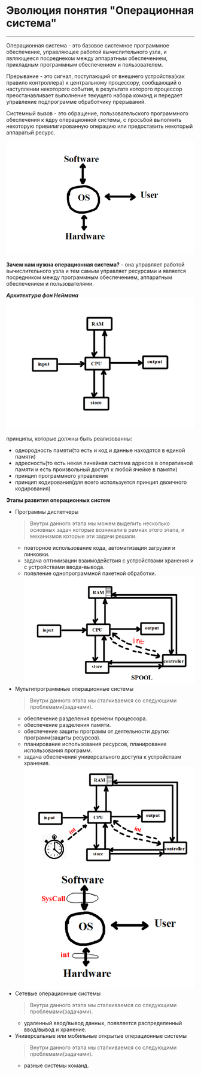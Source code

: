 # Эволюция понятия "Операционная система"
---
Операционная система - это базовое системное программное обеспечение, управляющее работой вычислительного узла, и являющееся посреднеком между аппаратным обеспечением, прикладным программным обеспечением и пользователем.

Прерывание - это сигнал, поступающий от внешнего устройства(как правило контроллера) к центральному процессору, сообщающий о наступлении некоторого события, в результате которого процессор преостанавливает выполнение текущего набора команд и передает управление подпрограмме обработчику прерываний.

Системный вызов - это обращение, пользовательского программного обеспечения к ядру операционной системы, с просьбой выполнить некоторую привилигированную операцию или предоставить некоторый аппаратый ресурс.

![os](https://github.com/georgedem975/BookOS/blob/master/chapter_one/assets/1.png)

__Зачем нам нужна операционная система?__ - она управляет работой вычислительного узла и тем самым управляет ресурсами и является посредником между программным обеспечением, аппаратным обеспечением и пользователями.

___Архитектура фон Неймана___
![2](https://github.com/georgedem975/BookOS/blob/master/chapter_one/assets/2.png)

принципы, которые должны быть реализованны:
+ однородность памяти(то есть и код и данные находятся в единой памяти)
+ адресность(то есть некая линейная система адресов в оперативной памяти и есть произвольный доступ к любой ячейке в памяти)
+ принцип программного управления
+ принцип кодирования(для всего используется принцип двоичного кодирования)

__Этапы развития операционных систем__
+ Программы диспетчеры
    > Внутри данного этапа мы можем выделить несколько основных задач которые возникали в рамках этого этапа, и механизмов которые эти задачи решали.
    >
    * повторное использование кода, автоматизация загрузки и линковки.
    * задача оптимизации взаимодействия с устройствами хранения и с устройствами ввода-вывода.
    * появление однопрограммной пакетной обработки.
![3](https://github.com/georgedem975/BookOS/blob/master/chapter_one/assets/3.png)
+ Мультипрограммные операционные системы
    > Внутри данного этапа мы сталкиваемся со следующими проблемами(задачами).
    >
    * обеспечение разделения времени процессора.
    * обеспечение разделения памяти.
    * обеспечение защиты программ от деятельности других программ(защиты ресурсов).
    * планирование использования ресурсов, планирование использования программ.
    * задача обеспечения универсального доступа к устройствам хранения.
![4](https://github.com/georgedem975/BookOS/blob/master/chapter_one/assets/4.png)
![5](https://github.com/georgedem975/BookOS/blob/master/chapter_one/assets/5.png)
+ Сетевые операционные системы
    > Внутри данного этапа мы сталкиваемся со следующими проблемами(задачами).
    >
    * удаленный ввод/вывод данных, появляется распределенный ввод/вывод и хранение.
+ Универсальные или мобильные открытые операционные системы
    > Внутри данного этапа мы сталкиваемся со следующими проблемами(задачами).
    >
    * разные системы команд.
